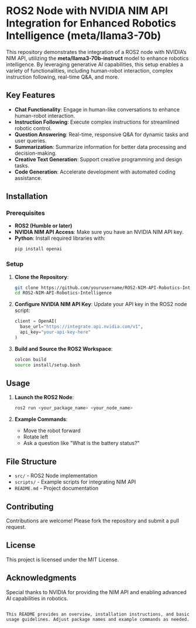 # ROS2 Node with NVIDIA NIM API Integration for Enhanced Robotics Intelligence (meta/llama3-70b)

This repository demonstrates the integration of a ROS2 node with NVIDIA’s NIM API, utilizing the **meta/llama3-70b-instruct** model to enhance robotics intelligence. By leveraging generative AI capabilities, this setup enables a variety of functionalities, including human-robot interaction, complex instruction following, real-time Q&A, and more.

## Key Features

- **Chat Functionality**: Engage in human-like conversations to enhance human-robot interaction.
- **Instruction Following**: Execute complex instructions for streamlined robotic control.
- **Question Answering**: Real-time, responsive Q&A for dynamic tasks and user queries.
- **Summarization**: Summarize information for better data processing and decision-making.
- **Creative Text Generation**: Support creative programming and design tasks.
- **Code Generation**: Accelerate development with automated coding assistance.

## Installation

### Prerequisites

- **ROS2 (Humble or later)**
- **NVIDIA NIM API Access**: Make sure you have an NVIDIA NIM API key.
- **Python**: Install required libraries with:
  ```bash
  pip install openai
  ```

### Setup

1. **Clone the Repository**:
   ```bash
   git clone https://github.com/yourusername/ROS2-NIM-API-Robotics-Intelligence.git
   cd ROS2-NIM-API-Robotics-Intelligence
   ```

2. **Configure NVIDIA NIM API Key**:
   Update your API key in the ROS2 node script:
   ```python
   client = OpenAI(
     base_url="https://integrate.api.nvidia.com/v1",
     api_key="your-api-key-here"
   )
   ```

3. **Build and Source the ROS2 Workspace**:
   ```bash
   colcon build
   source install/setup.bash
   ```

## Usage

1. **Launch the ROS2 Node**:
   ```bash
   ros2 run <your_package_name> <your_node_name>
   ```

2. **Example Commands**:
   - Move the robot forward
   - Rotate left
   - Ask a question like "What is the battery status?"

## File Structure

- `src/` - ROS2 Node implementation
- `scripts/` - Example scripts for integrating NIM API
- `README.md` - Project documentation

## Contributing

Contributions are welcome! Please fork the repository and submit a pull request.

## License

This project is licensed under the MIT License.

## Acknowledgments

Special thanks to NVIDIA for providing the NIM API and enabling advanced AI capabilities in robotics.
```

This README provides an overview, installation instructions, and basic usage guidelines. Adjust package names and example commands as needed.
